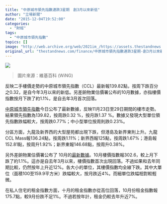 ```yaml
---
title: "中原城市領先指數連跌3星期　創3月以來新低"
author: "立場新聞"
date: "2015-12-04T19:52:00"
categories:
  - "財經"
tags:
  - "中原城市領先指數"
topics: []
image: "http://web.archive.org/web/2021im_/https://assets.thestandnews.com/media/photos/Kowloon_City_2008_el803.png"
original_url: "thestandnews.com/finance/中原城市領先指數連跌3星期-創3月以來新低"
---
```

![](http://web.archive.org/web/2021im_/https://assets.thestandnews.com/media/photos/Kowloon_City_2008_el803.png)

> 圖片來源：維基百科 (WiNG)

反映二手樓價走勢的中原城市領先指數（CCL）最新報139.82點，按周下跌百分之0.32，是自今年3月以來的新低。另差餉物業估價署公布的10月數據，亦指樓價指數按月下跌了約1.1%，是自去年3月首次回落。

[中原城市領先指數](http://web.archive.org/web/20210708223200/http://www1.centadata.com/cci/cci.htm)今日公布了最新數據，反映11月23日至29日期間的樓市走勢。結果領先指數為139.82，按周跌0.32 %，按月跌1.37 %。數據又發現大型單位領先指數跌幅較大，按周跌0.77%；中小型單位按周則跌0.23%。

分區方面，九龍及新界西的大型屋苑都出現下跌，但港島及新界東則上升。九龍CCL Mass報136.24點，按周跌1.11%；新界西報125點，按周跌1.67%；港島報152.81點，按周升1.92%；新界東報146.68點，按周升0.38%。

另外差餉物業估價署公布了 10月的[最新數據](http://web.archive.org/web/20210708223200/http://www.rvd.gov.hk/doc/en/statistics/full.pdf)。10月樓價指數報302.6，較上月下跌了約1.1%。這亦是自去年3月以來，樓價指數首次出現回落。不過如果和去年同期比較，仍然按年上升近12%。各大小的單位，其樓價指數均全線下跌。其中大單位（面積100至159.9平方米）跌幅較大，按月跌近4%。而細單位跌幅相對較輕微。

在私人住宅的租金指數方面，十月的租金指數亦從高位回落，10月份租金指數報175.7點，較9月份跌不足1%。不過若按年計，租金仍較去年升近7%。